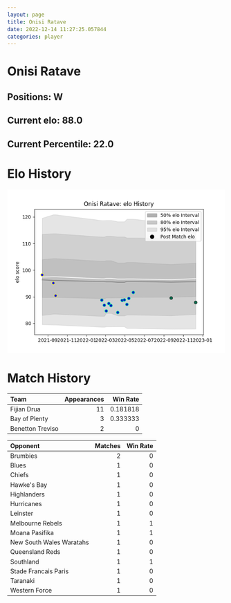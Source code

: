 ```yaml
---  
layout: page  
title: Onisi Ratave  
date: 2022-12-14 11:27:25.057844  
categories: player  
---
```

# Onisi Ratave

## Positions: W

## Current elo: 88.0

## Current Percentile: 22.0

# Elo History


![elo history](history_OnisiRatave.png)
# Match History


| Team             |   Appearances |   Win Rate |
|:-----------------|--------------:|-----------:|
| Fijian Drua      |            11 |   0.181818 |
| Bay of Plenty    |             3 |   0.333333 |
| Benetton Treviso |             2 |   0        |

| Opponent                 |   Matches |   Win Rate |
|:-------------------------|----------:|-----------:|
| Brumbies                 |         2 |          0 |
| Blues                    |         1 |          0 |
| Chiefs                   |         1 |          0 |
| Hawke's Bay              |         1 |          0 |
| Highlanders              |         1 |          0 |
| Hurricanes               |         1 |          0 |
| Leinster                 |         1 |          0 |
| Melbourne Rebels         |         1 |          1 |
| Moana Pasifika           |         1 |          1 |
| New South Wales Waratahs |         1 |          0 |
| Queensland Reds          |         1 |          0 |
| Southland                |         1 |          1 |
| Stade Francais Paris     |         1 |          0 |
| Taranaki                 |         1 |          0 |
| Western Force            |         1 |          0 |